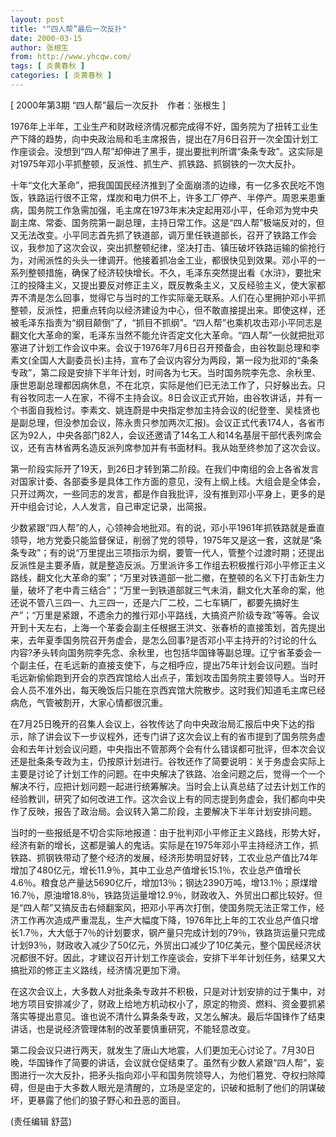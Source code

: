 ```yaml
---
layout: post
title: "“四人帮”最后一次反扑"
date: 2000-03-15
author: 张根生
from: http://www.yhcqw.com/
tags: [ 炎黄春秋 ]
categories: [ 炎黄春秋 ]
---
```



[ 2000年第3期 “四人帮”最后一次反扑　作者：张根生 ]


1976年上半年，工业生产和财政经济情况都完成得不好，国务院为了扭转工业生产下降的趋势，向中央政治局和毛主席报告，提出在7月6日召开一次全国计划工作座谈会。没想到“四人帮”却伸进了黑手，提出要批判所谓“条条专政”。这实际是对1975年邓小平抓整顿，反派性、抓生产、抓铁路、抓钢铁的一次大反扑。


十年“文化大革命”，把我国国民经济推到了全面崩溃的边缘，有一亿多农民吃不饱饭，铁路运行很不正常，煤炭和电力供不上，许多工厂停产、半停产。周恩来患重病，国务院工作急需加强，毛主席在1973年末决定起用邓小平，任命邓为党中央副主席、常委、国务院第一副总理，主持日常工作。这是“四人帮”极端反对的，但又无法改变。小平同志首先抓了铁道部，调万里任铁道部长，召开了铁路工作会议，我参加了这次会议，突出抓整顿纪律，坚决打击、镇压破坏铁路运输的偷抢行为，对闹派性的头头一律调开。他接着抓冶金工业，都很快见到效果。邓小平的一系列整顿措施，确保了经济较快增长。不久，毛泽东突然提出看《水浒》，要批宋江的投降主义，又提出要反对修正主义，既反教条主义，又反经验主义，使大家都弄不清是怎么回事，觉得它与当时的工作实际毫无联系。人们在心里拥护邓小平抓整顿，反派性，把重点转向以经济建设为中心，但不敢直接提出来。即使这样，还被毛泽东指责为“纲目颠倒”了，“抓目不抓纲”。“四人帮”也乘机攻击邓小平同志是翻文化大革命的案，毛泽东当然不能允许否定文化大革命。“四人帮”一伙就把批邓塞进了计划工作会议中来。会议于1976年7月6日召开预备会，由谷牧副总理和李素文(全国人大副委员长)主持，宣布了会议内容分为两段，第一段为批邓的“条条专政”，第二段是安排下半年计划，时间各为七天。当时国务院李先念、余秋里、康世恩副总理都因病休息，不在北京，实际是他们已无法工作了，只好躲出去。只有谷牧同志一人在家，不得不主持会议。8日会议正式开始，由谷牧讲话，并有一个书面自我检讨。李素文、姚连蔚是中央指定参加主持会议的(纪登奎、吴桂贤也是副总理，但没参加会议，陈永贵只参加两次汇报)。会议正式代表174人，各省市区为92人，中央各部门82人，会议还邀请了14名工人和14名基层干部代表列席会议，还有吉林省两名造反派列席参加并有书面材料。我从始至终参加了这次会议。


第一阶段实际开了19天，到26日才转到第二阶段。在我们中南组的会上各省发言对国家计委、各部委多是具体工作方面的意见，没有上纲上线。大组会是全体会，只开过两次，一些同志的发言，都是作自我批评，没有推到邓小平身上，更多的是开中组会讨论，人人发言，自己审定记录，出简报。


少数紧跟“四人帮”的人，心领神会地批邓。有的说，邓小平1961年抓铁路就是垂直领导，地方党委只能监督保证，削弱了党的领导，1975年又是这一套，这就是“条条专政”；有的说“万里提出三项指示为纲，要管一代人，管整个过渡时期；还提出反派性是主要矛盾，就是整造反派。万里派许多工作组去积极推行邓小平修正主义路线，翻文化大革命的案”；“万里对铁道部一批二撤，在整顿的名义下打击新生力量，破坏了老中青三结合”；“万里一到铁道部就三气未消，翻文化大革命的案，他还说不管八三四一、九三四一，还是六厂二校，二七车辆厂，都要先搞好生产”；“万里是紧跟，不遗余力的推行邓小平路线，大搞资产阶级专政”等等。会议开到十天左右，上海一个革委会副主任根据王洪文、张春桥的直接策划，首先提出来，去年夏季国务院召开务虚会，是怎么回事?是否邓小平主持开的?讨论的什么内容?矛头转向国务院李先念、余秋里，也包括华国锋等副总理。辽宁省革委会一个副主任，在毛远新的直接支使下，与之相呼应，提出75年计划会议问题。当时毛远新偷偷跑到开会的京西宾馆给人出点子，策划攻击国务院主要领导人。当时开会人员不准外出，每天晚饭后只能在京西宾馆大院散步。这时我们知道毛主席已经病危，气管被割开，大家心情都很沉重。


在7月25日晚开的召集人会议上，谷牧传达了向中央政治局汇报后中央下达的指示，除了讲会议下一步议程外，还专门讲了这次会议上有的省市提到了国务院务虚会和去年计划会议问题，中央指出不管那两个会有什么错误都可批评，但本次会议还是批条条专政为主，仍按原计划进行。谷牧还作了简要说明：关于务虚会实际上主要是讨论了计划工作的问题。在中央解决了铁路、冶金问题之后，觉得一个一个解决不行，应把计划问题一起进行统筹解决。当时会上认真总结了过去计划工作的经验教训，研究了如何改进工作。这次会议上有的同志提到务虚会，我们都向中央作了反映，报告了政治局。会议转入第二阶段，主要解决下半年计划安排问题。


当时的一些报纸是不切合实际地报道：由于批判邓小平修正主义路线，形势大好，经济有新的增长，这都是骗人的鬼话。实际是在1975年邓小平主持经济工作，抓铁路、抓钢铁带动了整个经济的发展，经济形势明显好转，工农业总产值比74年增加了480亿元，增长11.9％，其中工业总产值增长15.1％，农业总产值增长4.6％。粮食总产量达5690亿斤，增加13％；钢达2390万吨，增13.1％；原煤增16.7％，原油增18.8％，铁路货运量增12.9％，财政收入、外贸出口都比较好。但是“四人帮”又搞反击右倾翻案风，把邓小平再次打倒，使国务院无法正常工作，经济工作再次造成严重混乱，生产大幅度下降，1976年比上年的工农业总产值只增长1.7％，大大低于7％的计划要求，钢产量只完成计划的79％，铁路货运量只完成计划93％，财政收入减少了50亿元，外贸出口减少了10亿美元，整个国民经济状况都很不好。因此，才建议召开计划工作座谈会，安排下半年计划任务，结果又大搞批邓的修正主义路线，经济情况更加下滑。


在这次会议上，大多数人对批条条专政并不积极，只是对计划安排的过于集中，对地方项目安排减少了，财政上给地方机动权小了，原定的物资、燃料、资金要抓紧落实等提出意见。谁也说不清什么算条条专政，又怎么解决。最后华国锋作了结束讲话，也是说经济管理体制的改革要慎重研究，不能轻意改变。


第二段会议只进行两天，就发生了唐山大地震，人们更加无心讨论了。7月30日晚，华国锋作了简要的讲话，会议就仓促结束了。虽然有少数人紧跟“四人帮”，妄图进行一次大反扑，把矛头指向邓小平和国务院领导人，为他们篡党、夺权扫除障碍，但是由于大多数人眼光是清醒的，立场是坚定的，识破和抵制了他们的阴谋破坏，更暴露了他们的狼子野心和丑恶的面目。

(责任编辑 舒蓝)


